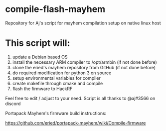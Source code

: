 # compile-flash-mayhem

Repository for Aj's script for mayhem compilation setup on native linux host

# This script will:
1. update a Debian based OS
2. install the necessary ARM compiler to /opt/armbin (if not done before)
3. clone the eried's mayhem repository from GitHub (if not done before)
4. do required modification for python 3 on source
5. setup environmental variables for compiler
6. create makefile through cmake and compile
7. flash the firmware to HackRF

Feel free to edit / adjust to your need. Script is all thanks to @aj#3566 on discord

Portapack Mayhem's firmware build instructions: 

https://github.com/eried/portapack-mayhem/wiki/Compile-firmware
